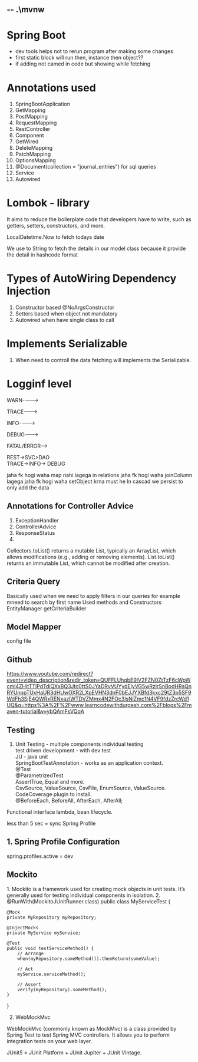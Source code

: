 --
.\mvnw
--
# Spring Boot
- dev tools helps not to rerun program after making some changes
- first static block will run then, instance then object??
- if adding not camed in code but showing while fetching
  
# Annotations used
1. SpringBootApplication
2. GetMapping
3. PostMapping
4. RequestMapping
5. RestController
6. Component
7. GetWired
8. DeleteMapping
9. PatchMapping
10. OptionsMapping
11. @Document(collection = "journal_entries") for sql queries
12. Service
13. Autowired


# Lombok - library
It aims to reduce the boilerplate code that developers have to write, such as getters, setters, constructors, and more.

LocalDatetime.Now to fetch todays date

We use to String to fetch the details in our model class because it provide the detail in hashcode format 

# Types of AutoWiring Dependency Injection 
1. Constructor based @NoArgsConstructor
2. Setters based when object not mandatory
3. Autowired when have single class to call

# Implements Serializable 
1. When need to controll the data fetching will implements the Serializable.
   
Logginf level
=============
 
WARN---->
 
TRACE--->
 
INFO---->
 
DEBUG--->
 
FATAL/ERROR-->
 
 
REST->SVC>DAO <br>
TRACE->INFO-> DEBUG

jaha fk hogi waha map nahi lagega in relations
jaha fk hogi waha joinColumn lagega
jaha fk hogi waha setObject krna must he
In cascad we persist to only add the data

Annotations for Controller Advice
--
1. ExceptionHandler
2. ControllerAdvice
3. ResponseStatus
4. 

Collectors.toList() returns a mutable List, typically an ArrayList, which allows modifications (e.g., adding or removing elements).
List.toList() returns an immutable List, which cannot be modified after creation.

Criteria Query 
--
Basically used when we need to apply filters in our queries for example mneed to search by first name
Used methods and Constructors
EntityManager
getCriteriaBuilder

Model Mapper
--
config file 


Github
--
https://www.youtube.com/redirect?event=video_description&redir_token=QUFFLUhqbE9IV2FZN0ZtTzF6cWpWcml4ZHltTTlPdTdlQXxBQ3Jtc0ttS0JYaDRvVUYydElyVG5wRzlrSnBodHRsQnRYUnppTUxHaUR3dHUwOXR2LXpEVHN3dnF0bEJJYXBfd3kxc29tZ3p5SF9WdFh3SjE4QWRxRENxazlWTDVZMmx4N2FOc3lsNlZmc1N4VF9fdzZrcWd1UQ&q=https%3A%2F%2Fwww.learncodewithdurgesh.com%2Fblogs%2Fmaven-tutorial&v=ybQAmFsVQqA

Testing
--
1. Unit Testing - multiple components individual testing<br> 
test driven development - with dev test<br>
JU - java unit<br>
SpringBootTestAnnotation - works as an application context.<br>
@Test<br>
@ParametrizedTest<br>
AssertTrue, Equal and more.<br>
CsvSource, ValueSource, CsvFile, EnumSource, ValueSource.<br>
CodeCoverage plugin to install.<br>
@BeforeEach, BeforeAll, AfterEach, AfterAll;

Functional interface lambda, bean lifecycle.

less than 5 sec = sync 
Spring Profile

<h2> 1. Spring Profile Configuration </h2>
spring.profiles.active = dev

<h2>Mockito</h2>
1. Mockito is a framework used for creating mock objects in unit tests. It’s generally used for testing individual components in isolation.
2. 
@RunWith(MockitoJUnitRunner.class)
public class MyServiceTest {

    @Mock
    private MyRepository myRepository;

    @InjectMocks
    private MyService myService;

    @Test
    public void testServiceMethod() {
        // Arrange
        when(myRepository.someMethod()).thenReturn(someValue);

        // Act
        myService.serviceMethod();

        // Assert
        verify(myRepository).someMethod();
    }
}

2. WebMockMvc

WebMockMvc (commonly known as MockMvc) is a class provided by Spring Test to test Spring MVC controllers. It allows you to perform integration tests on your web layer.

JUnit5 = JUnit Platform + JUnit Jupiter + JUnit Vintage.
